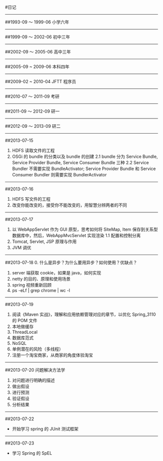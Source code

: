 #日记

***
##1993-09 ～ 1999-06
小学六年

***
##1999-09 ～ 2002-06
初中三年

***
##2002-09 ～ 2005-06
高中三年

***
##2005-09 ~ 2009-06
本科四年

***
##2009-02 ~ 2010-04
JFTT 程序员

***
##2010-07 ～ 2011-09
考研

***
##2011-09 ～ 2012-09
研一

***
##2012-09 ～ 2013-09
研二

***
##2013-07-15
1. HDFS 读取文件的工程
2. OSGi 的 bundle 的分类以及 bundle 的创建
2.1 bundle 分为 Service Bundle, Service Provider Bundle, Service Consumer Bundle 三种
2.2 Service Bundler 不需要实现 BundleActivator; Service Provider Bundle 和 Service Consumer Bundler 则需要实现 BundlerActivator

***
##2013-07-16
1. HDFS 写文件的工程
2. 改变你能改变的，接受你不能改变的，用智慧分辨两者的不同

***
##2013-07-17
1. 以 WebAppServlet 作为 GUI 原型，思考如何将 SiteMap, Item 保存到关系型数据库中，然后，WebAppMvcServlet 实现渲染
1.1 配置和控制分离
2. Tomcat, Servlet, JSP 原理与作用
3. JVM 调优

***
##2013-07-18
0. 什么是异步？为什么要用异步？如何使用？优缺点？
1. server 端获取 cookie，如果是 java，如何实现
2. netty 的目的、原理和使用场景
3. spring 视频重新回顾
4. ps -eLf | grep chrome | wc -l

***
##2013-07-19
1. 阅读《Maven 实战》，理解和应用依赖管理对应的章节，以优化 Spring_3110 的 POM 文件
2. 本地做缓存
3. ThreadLocal
4. 数据库范式
5. NoSQL
6. 单例潜在的风险（多线程）
7. 注册一个淘宝商家，从商家的角度体验淘宝

***
##2013-07-20
问题解决方法学

1. 对问题进行明确的描述
2. 做出假设
3. 进行预测
4. 验证假设
5. 分析结果

***
##2013-07-22
* 开始学习 spring 的 JUnit 测试框架

***
##2013-07-23
* 学习 Spring 的 SpEL